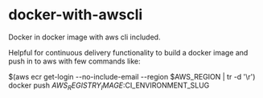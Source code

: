 # docker-with-awscli
Docker in docker image with aws cli included.


Helpful for continuous delivery functionality to build a docker image and push in to aws with few commands like:

$(aws ecr get-login --no-include-email --region $AWS_REGION | tr -d '\r')
docker push $AWS_REGISTRY_IMAGE:$CI_ENVIRONMENT_SLUG
